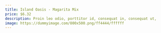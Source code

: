 ```yaml
---
title: Island Oasis - Magarita Mix
price: $6.32
description: Proin leo odio, porttitor id, consequat in, consequat ut, nulla. Sed accumsan felis. Ut at dolor quis odio consequat varius.
image: https://dummyimage.com/800x500.png/ff4444/ffffff
---
```


